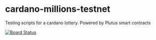 # cardano-millions-testnet
Testing scripts for a cardano lottery. Powered by Plutus smart contracts

[![Board Status](https://dev.azure.com/simonholmesabc/75c7c699-1c81-40a7-abbb-87b5ca73f817/c19d9728-1edd-41f6-99f1-4050223d4bc2/_apis/work/boardbadge/75c3ad7a-6451-492f-beaa-56a7312566d0?columnOptions=1)](https://dev.azure.com/simonholmesabc/75c7c699-1c81-40a7-abbb-87b5ca73f817/_boards/board/t/c19d9728-1edd-41f6-99f1-4050223d4bc2/Microsoft.EpicCategory/)
